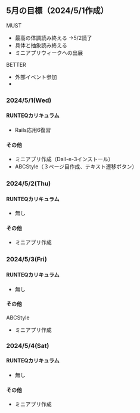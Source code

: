 ## 5月の目標（2024/5/1作成）
MUST
- 最高の体調読み終える
→5/2読了
- 具体と抽象読み終える
- ミニアプリウィークへの出展

BETTER
- 外部イベント参加
- 

### 2024/5/1(Wed)　
#### RUNTEQカリキュラム
- Rails応用6復習
#### その他
- ミニアプリ作成（Dall-e-3インストール）
- ABCStyle（３ページ目作成、テキスト遷移ボタン）


### 2024/5/2(Thu)　
#### RUNTEQカリキュラム
- 無し
#### その他
- ミニアプリ作成


### 2024/5/3(Fri)　
#### RUNTEQカリキュラム
- 無し
#### その他
ABCStyle
- ミニアプリ作成


### 2024/5/4(Sat)
#### RUNTEQカリキュラム
- 無し
#### その他
- ミニアプリ作成
